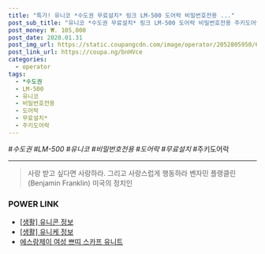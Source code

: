 ```yaml
--- 
title: "특가! 유니코 *수도권 무료설치* 링크 LM-500 도어락 비밀번호전용 ..." 
post_sub_title: "유니코 *수도권 무료설치* 링크 LM-500 도어락 비밀번호전용 주키도어락, 1개" 
post_money: ₩. 105,000 
post_date: 2020.01.31 
post_img_url: https://static.coupangcdn.com/image/operator/2052805950/6f2bb741-56ca-fdde-6b95-632311edb17c.jpg 
post_link_url: https://coupa.ng/bnHVce 
categories: 
  - operator 
tags: 
  - *수도권 
  - LM-500 
  - 유니코 
  - 비밀번호전용 
  - 도어락 
  - 무료설치* 
  - 주키도어락 
--- 
```

  #*수도권 #LM-500 #유니코 #비밀번호전용 #도어락 #무료설치* #주키도어락 
<hr> 

> 사랑 받고 싶다면 사랑하라. 그리고 사랑스럽게 행동하라 벤자민 플랭클린 (Benjamin Franklin) 미국의 정치인 


### POWER LINK

* <a href="https://blog.naver.com/santokki14/221766382767" target="_blank"> [생활] 유니콘 정보 </a>
* <a href="https://blog.naver.com/santokki14/221765708674" target="_blank"> [생활] 유니케 정보 </a>
* <a href="https://blog.naver.com/santokki14/221784430190" target="_blank">에스랑제이 여성 쁘띠 스카프 유니트</a>
